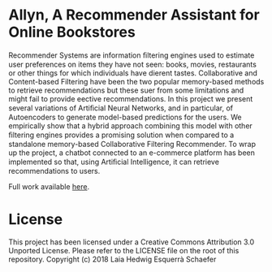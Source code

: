# Allyn, A Recommender Assistant for Online Bookstores

Recommender Systems are information ﬁltering engines used to estimate user preferences on items they have not seen: books, movies, restaurants or other things for which individuals have dierent tastes. Collaborative and Content-based Filtering have been the two popular memory-based methods to retrieve recommendations but these suer from some limitations and might fail to provide eective recommendations. In this project we present several variations of Artiﬁcial Neural Networks, and in particular, of Autoencoders to generate model-based predictions for the users. We empirically show that a hybrid approach combining this model with other ﬁltering engines provides a promising solution when compared to a standalone memory-based Collaborative Filtering Recommender. To wrap up the project, a chatbot connected to an e-commerce platform has been implemented so that, using Artiﬁcial Intelligence, it can retrieve recommendations to users.

Full work available [here](https://upcommons.upc.edu/handle/2117/126021).

# License

This project has been licensed under a Creative Commons Attribution 3.0 Unported License. Please refer to the LICENSE file on the root of this repository. Copyright (c) 2018 Laia Hedwig Esquerrà Schaefer
